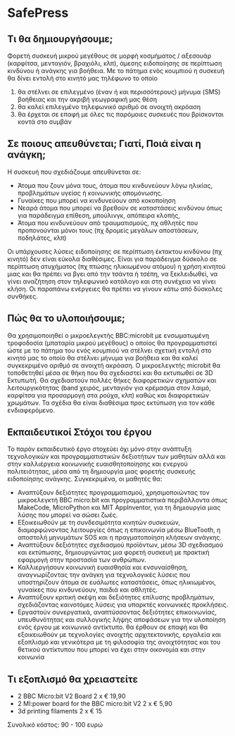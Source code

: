 # SafePress
## Τι θα δημιουργήσουμε;
Φορετή συσκευή μικρού μεγέθους σε μορφή κοσμήματος / αξεσουάρ (καρφίτσα, μενταγιόν, βραχιόλι, κλπ), άμεσης ειδοποίησης σε περίπτωση κινδύνου ή ανάγκης για βοήθεια.
Με το πάτημα ενός κουμπιού η συσκευή θα δίνει εντολή στο κινητό μας τηλέφωνο το οποίο 
1. θα στέλνει σε επιλεγμένο  (έναν ή και περισσότερους) μήνυμα (SMS) βοήθειας και την ακριβή γεωγραφική μας θέση 
2. θα καλεί επιλεγμένο τηλεφωνικό αριθμό σε ανοιχτή ακρόαση
3. θα έρχεται σε επαφή με όλες τις παρόμοιες συσκευές που βρίσκονται κοντά στο συμβάν

## Σε ποιους απευθύνεται; Γιατί, Ποιά είναι η ανάγκη; 
Η συσκευή που σχεδιάζουμε απευθύνεται σε:
- Άτομα που ζουν μόνα τους, άτομα που κινδυνεύουν λόγω ηλικίας, προβλημάτων υγείας ή κοινωνικής απομόνωσης.
- Γυναίκες που μπορεί να κινδυνεύουν από κοκοποίηση
- Νεαρά άτομα που μπορεί να βρεθούν σε καταστάσεις κινδύνου όπως για παράδειγμα επίθεση, μπούλινγκ, απόπειρα κλοπής, 
- Άτομα που κινδυνεύουν από τραυματισμούς, πχ αθλητές που προπονούνται μόνοι τους (πχ δρομείς μεγάλων αποστάσεων, ποδηλάτες, κλπ)

Οι υπάρχουσες λύσεις ειδοποίησης σε περίπτωση έκτακτου κινδύνου (πχ κινητό) δεν είναι εύκολα διαθέσιμες. Είναι για παράδειγμα δύσκολο σε περίπτωση ατυχήματος (πχ πτώσης ηλικιωμένου ατόμου) η χρήση κινητού μιας και θα πρέπει να βγει από την τσάντα ή τσέπη, να ξεκλειδωθεί, να γίνει αναζήτηση στον τηλεφωνικό κατάλογο και στη συνέχεια να γίνει κλήση. Οι παραπάνω ενέργειες θα πρέπει να γίνουν κάτω από δύσκολες συνθήκες.

## Πώς θα το υλοποιήσουμε;
Θα χρησιμοποιηθεί ο μικροελεγκτής BBC:microbit με ενσωματωμένη τροφοδοσία (μπαταρία μικρού μεγέθους) ο οποίος θα προγραμματιστεί ώστε με το πάτημα του ενός κουμπιού να στέλνει σχετική εντολή στο κινητό μας το οποίο θα στέλνει μήνυμα για βοήθεια και θα καλεί συγκεκριμένο αριθμό σε ανοιχτή ακρόαση.
Ο μικροελεγκτής microbit θα τοποθετηθεί μέσα σε θήκη που θα σχεδιαστεί και θα εκτυπωθεί σε 3D Εκτυπωτή.
Θα σχεδιαστούν πολλές θήκες διαφορετικών σχηματών και λειτουργικότητας (band χειρός, μενταγιόν για κρέμασμα στον λαιμό, καρφίτσα για προσαρμογή στα ρούχα, κλπ) καθώς και διαφορετικών χρωμάτων. 
Τα σχέδια θα είναι διαθέσιμα προς εκτύπωση για τον κάθε ενδιαφερόμενο.

## Εκπαιδευτικοί Στόχοι του έργου
Το παρόν εκπαιδευτικό έργο στοχεύει όχι μόνο στην ανάπτυξη τεχνολογικών και προγραμματιστικών δεξιοτήτων των μαθητών αλλά και στην καλλιέργεια κοινωνικής ευαισθητοποίησης και ενεργού πολιτειότητας, μέσα από τη δημιουργία μιας φορετής συσκευής ειδοποίησης ανάγκης. Συγκεκριμένα, οι μαθητές θα:
- Αναπτύξουν δεξιότητες προγραμματισμού, χρησιμοποιώντας τον μικροελεγκτή BBC micro:bit και προγραμματιστικά περιβάλλοντα όπως MakeCode, MicroPython και MIT AppInventor, για τη δημιουργία μιας λύσης που μπορεί να σώσει ζωές.
- Εξοικειωθούν με τη συνδεσιμότητα κινητών συσκευών, διαμορφώνοντας λειτουργίες όπως η επικοινωνία μέσω BlueTooth, η αποστολή μηνυμάτων SOS και η πραγματοποίηση κλήσεων ανάγκης.
- Αναπτύξουν δεξιότητες σχεδιασμού προϊόντων, μέσω 3D σχεδιασμού και εκτύπωσης, δημιουργώντας μια φορετή συσκευή με πρακτική εφαρμογή στην προστασία των ανθρώπων.
- Καλλιεργήσουν κοινωνική ευαισθησία και ενσυναίσθηση, αναγνωρίζοντας την ανάγκη για τεχνολογικές λύσεις που υποστηρίζουν άτομα σε ευάλωτες καταστάσεις, όπως ηλικιωμένοι, γυναίκες που κινδυνεύουν, παιδιά και αθλητές.
- Αναπτύξουν κριτική σκέψη και δεξιότητες επίλυσης προβλημάτων, σχεδιάζοντας καινοτόμες λύσεις για υπαρκτές κοινωνικές προκλήσεις.
- Εργαστούν συνεργατικά, αναπτύσσοντας δεξιότητες επικοινωνίας, υπευθυνότητας και συλλογικής λήψης αποφάσεων για την υλοποίηση ενός έργου με κοινωνικό αντίκτυπο.
θα έρθουν σε επαφή και θα εξοικειωθούν με τεχνολογίες ανοιχτής αρχιτεκτονικής, εργαλεία και εξοπλισμό και γενικότερα με τη φιλοσοφία της ανοιχτότητας και του θετικού αντίκτυπου που μπορεί να έχει στην οικονομία και στην κοινωνία

## Τι εξοπλισμό θα χρειαστείτε
- 2 BBC Micro:bit V2 Board 			2 x € 19,90
- 2 MI:power board for the BBC micro:bit V2 		2 x € 5,90
- 3d printing filaments		2 x € 15 

Συνολικό κόστος: 90 - 100 ευρώ

